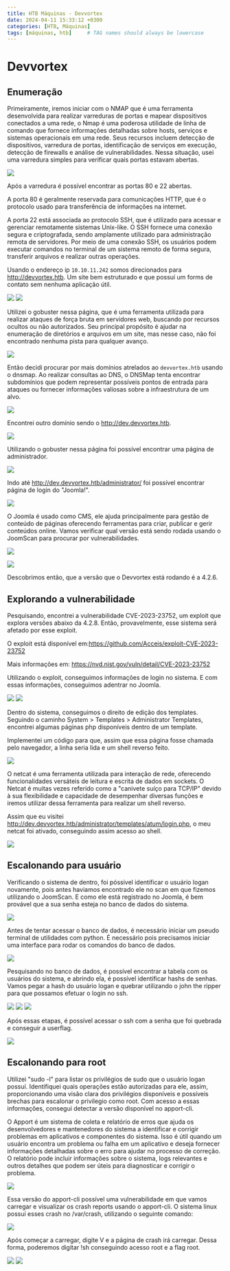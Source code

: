 ```yaml
---
title: HTB Máquinas - Devvortex
date: 2024-04-11 15:33:12 +0300
categories: [HTB, Máquinas]
tags: [máquinas, htb]     # TAG names should always be lowercase
---
```


# Devvortex

## Enumeração
Primeiramente, iremos iniciar com o NMAP que é uma ferramenta desenvolvida para realizar varreduras de portas e mapear dispositivos conectados a uma rede, o Nmap é uma poderosa utilidade de linha de comando que fornece informações detalhadas sobre hosts, serviços e sistemas operacionais em uma rede. Seus recursos incluem detecção de dispositivos, varredura de portas, identificação de serviços em execução, detecção de firewalls e análise de vulnerabilidades. Nessa situação, usei uma varredura simples para verificar quais portas estavam abertas.

![](https://i.imgur.com/Rcquds3.png)

Após a varredura é possível encontrar as portas 80 e 22 abertas.

A porta 80 é geralmente reservada para comunicações HTTP, que é o protocolo usado para transferência de informações na internet.

A porta 22 está associada ao protocolo SSH, que é utilizado para acessar e gerenciar remotamente sistemas Unix-like. O SSH fornece uma conexão segura e criptografada, sendo amplamente utilizado para administração remota de servidores. Por meio de uma conexão SSH, os usuários podem executar comandos no terminal de um sistema remoto de forma segura, transferir arquivos e realizar outras operações.

Usando o endereço ip `10.10.11.242` somos direcionados para http://devvortex.htb. Um site bem estruturado e que possuí um forms de contato sem nenhuma aplicação útil.

![](https://i.imgur.com/F2MjClU.png)
![](https://i.imgur.com/IZZpusH.png)

Utilizei o gobuster nessa página, que é uma ferramenta utilizada para realizar ataques de força bruta em servidores web, buscando por recursos ocultos ou não autorizados. Seu principal propósito é ajudar na enumeração de diretórios e arquivos em um site, mas nesse caso, não foi encontrado nenhuma pista para qualquer avanço.

![](https://i.imgur.com/2pWJqLM.png)


Então decidi procurar por mais domínios atrelados ao `devvortex.htb` usando o dnsmap. Ao realizar consultas ao DNS, o DNSMap tenta encontrar subdomínios que podem representar possíveis pontos de entrada para ataques ou fornecer informações valiosas sobre a infraestrutura de um alvo.

![](https://i.imgur.com/kNgguFG.png)


Encontrei outro domínio sendo o http://dev.devvortex.htb. 

![](https://i.imgur.com/4GSKyQw.png)


Utilizando o gobuster nessa página foi possível encontrar uma página de administrador.

![](https://i.imgur.com/atQGy9J.png)


Indo até http://dev.devvortex.htb/administrator/ foi possível encontrar página de login do "Joomla!".

![](https://i.imgur.com/Y1UIobh.png)


O Joomla é usado como CMS, ele ajuda principalmente para gestão de conteúdo de páginas oferecendo ferramentas para criar, publicar e gerir conteúdos online. Vamos verificar qual versão está sendo rodada usando o JoomScan para procurar por vulnerabilidades.

![](https://i.imgur.com/0cMo2No.png)

![](https://i.imgur.com/SpbK97M.png)


Descobrimos então, que a versão que o Devvortex está rodando é a 4.2.6.

## Explorando a vulnerabilidade

Pesquisando, encontrei a vulnerabilidade CVE-2023-23752, um exploit que explora versões abaixo da 4.2.8. Então, provavelmente, esse sistema será afetado por esse exploit.

O exploit está disponível em:https://github.com/Acceis/exploit-CVE-2023-23752

Mais informações em: https://nvd.nist.gov/vuln/detail/CVE-2023-23752

Utilizando o exploit, conseguimos informações de login no sistema. E com essas informações, conseguimos adentrar no Joomla.

![](https://i.imgur.com/7SXXdkQ.jpg)
![](https://i.imgur.com/W4rTCq5.png)


Dentro do sistema, conseguimos o direito de edição dos templates. Seguindo o caminho System > Templates > Administrator Templates, encontrei algumas páginas php disponíveis dentro de um template.

Implementei um código para que, assim que essa página fosse chamada pelo navegador, a linha seria lida e um shell reverso feito.

![](https://i.imgur.com/aaorM0m.png)

O netcat é uma ferramenta utilizada para interação de rede, oferecendo funcionalidades versáteis de leitura e escrita de dados em sockets. O Netcat é muitas vezes referido como a "canivete suíço para TCP/IP" devido à sua flexibilidade e capacidade de desempenhar diversas funções e iremos utilizar dessa ferramenta para realizar um shell reverso.

Assim que eu visitei http://dev.devvortex.htb/administrator/templates/atum/login.php, o meu netcat foi ativado, conseguindo assim acesso ao shell.

![](https://i.imgur.com/Xpkxkgj.png)


## Escalonando para usuário

Verificando o sistema de dentro, foi póssivel identificar o usuário logan novamente, pois antes haviamos encontrado ele no scan em que fizemos utilizando o JoomScan. E como ele está registrado no Joomla, é bem provável que a sua senha esteja no banco de dados do sistema. 

![](https://i.imgur.com/Jb46ahV.png)


Antes de tentar acessar o banco de dados, é necessário iniciar um pseudo terminal de utilidades com python. É necessário pois precisamos iniciar uma interface para rodar os comandos do banco de dados.

![](https://i.imgur.com/BUsbqiF.jpg)


Pesquisando no banco de dados, é possível encontrar a tabela com os usuários do sistema, e abrindo ela, é possível identificar hashs de senhas. Vamos pegar a hash do usuário logan e quebrar utilizando o john the ripper para que possamos efetuar o login no ssh.

![](https://i.imgur.com/9zD4n4X.png)
![](https://i.imgur.com/yVj92vL.png)
![](https://i.imgur.com/Y7h5ejZ.png)


Após essas etapas, é possível acessar o ssh com a senha que foi quebrada e conseguir a userflag.

![](https://i.imgur.com/xIxHZtc.png)


## Escalonando para root
Utilizei "sudo -l" para listar os privilégios de sudo que o usuário logan possuí. Identifiquei quais operações estão autorizadas para ele, assim, proporcionando uma visão clara dos privilégios disponíveis e possíveis brechas para escalonar o privilegio como root. Com acesso a essas informações, consegui detectar a versão disponível no apport-cli. 

O Apport é um sistema de coleta e relatório de erros que ajuda os desenvolvedores e mantenedores do sistema a identificar e corrigir problemas em aplicativos e componentes do sistema. Isso é útil quando um usuário encontra um problema ou falha em um aplicativo e deseja fornecer informações detalhadas sobre o erro para ajudar no processo de correção. O relatório pode incluir informações sobre o sistema, logs relevantes e outros detalhes que podem ser úteis para diagnosticar e corrigir o problema.

![](https://i.imgur.com/g6JOt0b.png)


Essa versão do apport-cli possível uma vulnerabilidade em que vamos carregar e visualizar os crash reports usando o apport-cli. O sistema linux possuí esses crash no /var/crash, utilizando o seguinte comando:

![](https://i.imgur.com/xoUVkf9.png)


Após começar a carregar, digite V e a página de crash irá carregar. Dessa forma, poderemos digitar !sh conseguindo acesso root e a flag root.

![](https://i.imgur.com/56qfrw0.png)
![](https://i.imgur.com/OyQZ8Vm.jpg)





